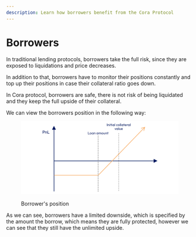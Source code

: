 ```yaml
---
description: Learn how borrowers benefit from the Cora Protocol
---
```


# Borrowers

In traditional lending protocols, borrowers take the full risk, since they are exposed to liquidations and price decreases.&#x20;

In addition to that, borrowers have to monitor their positions constantly and top up their positions in case their collateral ratio goes down.

In Cora protocol, borrowers are safe, there is not risk of being liquidated and they keep the full upside of their collateral.

We can view the borrowers position in the following way:

<figure><img src="../.gitbook/assets/borrower-position@2x (3).png" alt=""><figcaption><p>Borrower's position</p></figcaption></figure>

As we can see, borrowers have a limited downside, which is specified by the amount the borrow, which means they are fully protected, however we can see that they still have the unlimited upside.
